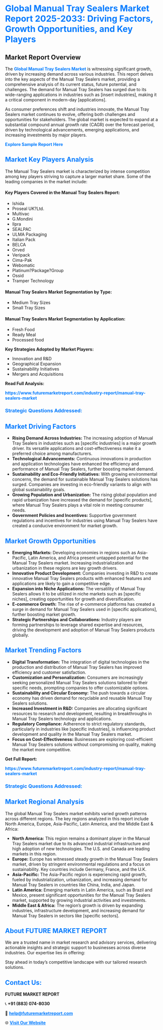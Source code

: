 <h1 style="color: #007BFF;">Global Manual Tray Sealers Market Report 2025-2033: Driving Factors, Growth Opportunities, and Key Players</h1>

<section id="overview">
<h2>Market Report Overview</h2>
<p>The <a href="https://www.futuremarketreport.com/industry-report/manual-tray-sealers-market" style="color: #007BFF; text-decoration: none;"><strong>Global Manual Tray Sealers Market</strong></a> is witnessing significant growth, driven by increasing demand across various industries. This report delves into the key aspects of the Manual Tray Sealers market, providing a comprehensive analysis of its current status, future potential, and challenges. The demand for Manual Tray Sealers has surged due to its wide-ranging applications in industries such as [insert industries], making it a critical component in modern-day [applications].</p>
<p>As consumer preferences shift and industries innovate, the Manual Tray Sealers market continues to evolve, offering both challenges and opportunities for stakeholders. The global market is expected to expand at a substantial compound annual growth rate (CAGR) over the forecast period, driven by technological advancements, emerging applications, and increasing investments by major players.</p>
</section>

<section id="overview">
<p><a href="https://www.futuremarketreport.com/request-sample/reportId=42432" style="color: #007BFF; text-decoration: none;"><strong>Explore Sample Report Here</strong></a></p>
</section>

<section id="key-players">
<h2 style="color: #007BFF;">Market Key Players Analysis</h2>
<p>The Manual Tray Sealers market is characterized by intense competition among key players striving to capture a larger market share. Some of the leading companies in the market include:</p>
<h4>Key Players Covered in the Manual Tray Sealers Report:</h4>
<ul><li>Ishida</li><li>Proseal UK?Ltd.</li><li>Multivac</li><li>G.Mondini</li><li>Ilpra</li><li>SEALPAC</li><li>ULMA Packaging</li><li>Italian Pack</li><li>BELCA</li><li>Orved</li><li>Veripack</li><li>Cima-Pak</li><li>Webomatic</li><li>Platinum?Package?Group</li><li>Ossid</li><li>Tramper Technology</li></ul>
<h4>Manual Tray Sealers Market Segmentation by Type:</h4>
<ul><li>Medium Tray Sizes</li><li>Small Tray Sizes</li></ul>

<h4>Manual Tray Sealers Market Segmentation by Application:</h4>
<ul><li>Fresh Food</li><li>Ready Meal</li><li>Processed food</li></ul>
<p><strong>Key Strategies Adopted by Market Players:</strong></p>
<ul>
<li>Innovation and R&D</li>
<li>Geographical Expansion</li>
<li>Sustainability Initiatives</li>
<li>Mergers and Acquisitions</li>
</ul>
</section>

<section>
<p><strong>Read Full Analysis: </strong></p><a href="https://www.futuremarketreport.com/industry-report/manual-tray-sealers-market" style="color: #007BFF; text-decoration: none;"><strong>https://www.futuremarketreport.com/industry-report/manual-tray-sealers-market</strong></a>
<h3 style="color: #007BFF;">Strategic Questions Addressed:</h3>
</section>

<section id="driving-factors">
<h2 style="color: #007BFF;">Market Driving Factors</h2>
<ul>
<li><strong>Rising Demand Across Industries:</strong> The increasing adoption of Manual Tray Sealers in industries such as [specific industries] is a major growth driver. Its versatile applications and cost-effectiveness make it a preferred choice among manufacturers.</li>
<li><strong>Technological Advancements:</strong> Continuous innovations in production and application technologies have enhanced the efficiency and performance of Manual Tray Sealers, further boosting market demand.</li>
<li><strong>Sustainability and Eco-Friendly Initiatives:</strong> With growing environmental concerns, the demand for sustainable Manual Tray Sealers solutions has surged. Companies are investing in eco-friendly variants to align with global sustainability goals.</li>
<li><strong>Growing Population and Urbanization:</strong> The rising global population and rapid urbanization have increased the demand for [specific products], where Manual Tray Sealers plays a vital role in meeting consumer needs.</li>
<li><strong>Government Policies and Incentives:</strong> Supportive government regulations and incentives for industries using Manual Tray Sealers have created a conducive environment for market growth.</li>
</ul>
</section>

<section id="growth-opportunities">
<h2 style="color: #007BFF;">Market Growth Opportunities</h2>
<ul>
<li><strong>Emerging Markets:</strong> Developing economies in regions such as Asia-Pacific, Latin America, and Africa present untapped potential for the Manual Tray Sealers market. Increasing industrialization and urbanization in these regions are key growth drivers.</li>
<li><strong>Innovative Product Development:</strong> Companies investing in R&D to create innovative Manual Tray Sealers products with enhanced features and applications are likely to gain a competitive edge.</li>
<li><strong>Expansion into Niche Applications:</strong> The versatility of Manual Tray Sealers allows it to be utilized in niche markets such as [specific niches], creating opportunities for growth and diversification.</li>
<li><strong>E-commerce Growth:</strong> The rise of e-commerce platforms has created a surge in demand for Manual Tray Sealers used in [specific applications], further boosting market growth.</li>
<li><strong>Strategic Partnerships and Collaborations:</strong> Industry players are forming partnerships to leverage shared expertise and resources, driving the development and adoption of Manual Tray Sealers products globally.</li>
</ul>
</section>

<section id="trending-factors">
<h2 style="color: #007BFF;">Market Trending Factors</h2>
<ul>
<li><strong>Digital Transformation:</strong> The integration of digital technologies in the production and distribution of Manual Tray Sealers has improved efficiency and customer satisfaction.</li>
<li><strong>Customization and Personalization:</strong> Consumers are increasingly seeking personalized Manual Tray Sealers solutions tailored to their specific needs, prompting companies to offer customizable options.</li>
<li><strong>Sustainability and Circular Economy:</strong> The push towards a circular economy has driven demand for recyclable and reusable Manual Tray Sealers solutions.</li>
<li><strong>Increased Investment in R&D:</strong> Companies are allocating significant resources to research and development, resulting in breakthroughs in Manual Tray Sealers technology and applications.</li>
<li><strong>Regulatory Compliance:</strong> Adherence to strict regulatory standards, particularly in industries like [specific industries], is influencing product development and quality in the Manual Tray Sealers market.</li>
<li><strong>Focus on Cost-Effectiveness:</strong> Businesses are exploring cost-efficient Manual Tray Sealers solutions without compromising on quality, making the market more competitive.</li>
</ul>
</section>

<section>
<p><strong>Get Full Report: </strong></p><a href="https://www.futuremarketreport.com/industry-report/manual-tray-sealers-market" style="color: #007BFF; text-decoration: none;"><strong>https://www.futuremarketreport.com/industry-report/manual-tray-sealers-market</strong></a>
<h3 style="color: #007BFF;">Strategic Questions Addressed:</h3>
</section>


<section id="regional-analysis">
<h2 style="color: #007BFF;">Market Regional Analysis</h2>
<p>The global Manual Tray Sealers market exhibits varied growth patterns across different regions. The key regions analyzed in this report include North America, Europe, Asia-Pacific, Latin America, and the Middle East & Africa:</p>
<ul>
<li><strong>North America:</strong> This region remains a dominant player in the Manual Tray Sealers market due to its advanced industrial infrastructure and high adoption of new technologies. The U.S. and Canada are leading markets in this region.</li>
<li><strong>Europe:</strong> Europe has witnessed steady growth in the Manual Tray Sealers market, driven by stringent environmental regulations and a focus on sustainability. Key countries include Germany, France, and the U.K.</li>
<li><strong>Asia-Pacific:</strong> The Asia-Pacific region is experiencing rapid growth, fueled by industrialization, urbanization, and increasing demand for Manual Tray Sealers in countries like China, India, and Japan.</li>
<li><strong>Latin America:</strong> Emerging markets in Latin America, such as Brazil and Mexico, present significant opportunities for the Manual Tray Sealers market, supported by growing industrial activities and investments.</li>
<li><strong>Middle East & Africa:</strong> The region’s growth is driven by expanding industries, infrastructure development, and increasing demand for Manual Tray Sealers in sectors like [specific sectors].</li>
</ul>
</section>

<footer>
<h2 style="color: #007BFF;">About FUTURE MARKET REPORT</h2>
<p>We are a trusted name in market research and advisory services, delivering actionable insights and strategic support to businesses across diverse industries. Our expertise lies in offering:</p>

<p>Stay ahead in today’s competitive landscape with our tailored research solutions.</p>

<h2 style="color: #007BFF;">Contact Us:</h2>
<p><strong>FUTURE MARKET REPORT</strong></p>
<p>📞 <strong>+91 (883) 074-8030</strong></p>
<p>📧 <strong><a href="mailto:help@futuremarketreport.com" style="color: #007BFF;">help@futuremarketreport.com</a></strong></p>
<p>🌐 <strong><a href="https://www.futuremarketreport.com/" style="color: #007BFF;">Visit Our Website</a></strong></p>
</footer>